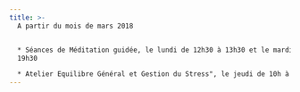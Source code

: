 ```yaml
---
title: >-
  A partir du mois de mars 2018


  * Séances de Méditation guidée, le lundi de 12h30 à 13h30 et le mardi de 18h à
  19h30

  * Atelier Equilibre Général et Gestion du Stress", le jeudi de 10h à 11h30
---
```


